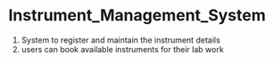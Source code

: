 # Instrument_Management_System

1. System to register and maintain the instrument details
2. users can book available instruments for their lab work 

